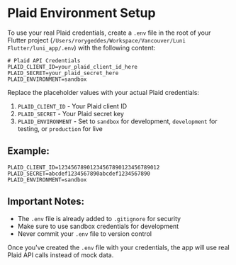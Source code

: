 # Plaid Environment Setup

To use your real Plaid credentials, create a `.env` file in the root of your Flutter project (`/Users/rorygeddes/Workspace/Vancouver/Luni Flutter/luni_app/.env`) with the following content:

```
# Plaid API Credentials
PLAID_CLIENT_ID=your_plaid_client_id_here
PLAID_SECRET=your_plaid_secret_here
PLAID_ENVIRONMENT=sandbox
```

Replace the placeholder values with your actual Plaid credentials:

1. `PLAID_CLIENT_ID` - Your Plaid client ID
2. `PLAID_SECRET` - Your Plaid secret key
3. `PLAID_ENVIRONMENT` - Set to `sandbox` for development, `development` for testing, or `production` for live

## Example:
```
PLAID_CLIENT_ID=12345678901234567890123456789012
PLAID_SECRET=abcdef1234567890abcdef1234567890
PLAID_ENVIRONMENT=sandbox
```

## Important Notes:
- The `.env` file is already added to `.gitignore` for security
- Make sure to use sandbox credentials for development
- Never commit your `.env` file to version control

Once you've created the `.env` file with your credentials, the app will use real Plaid API calls instead of mock data.
